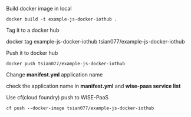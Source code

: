 
Build docker image in local

    docker build -t example-js-docker-iothub .

Tag it to a docker hub 

   docker tag example-js-docker-iothub tsian077/example-js-docker-iothub

Push it to docker hub

    docker push tsian077/example-js-docker-iothub

Change **manifest.yml** application name

check the application name in **manifest.yml** and **wise-paas service list**

Use cf(cloud foundry) push to WISE-PaaS

    cf push --docker-image tsian077/example-js-docker-iothub
